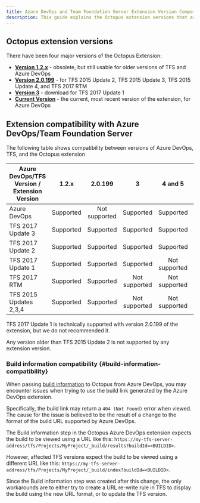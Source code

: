 ```yaml
---
title: Azure DevOps and Team Foundation Server Extension Version Compatibility
description: This guide explains the Octopus extension versions that are compatible with different versions of Azure DevOps and Team Foundation Server
---
```


## Octopus extension versions

There have been four major versions of the Octopus Extension:

- [**Version 1.2.x**](https://s3-eu-west-1.amazonaws.com/octopus-downloads/tfs-2015-extension/octopusdeploy.octopus-deploy-build-release-tasks-1.2.28.vsix) - obsolete, but still usable for older versions of TFS and Azure DevOps
- [**Version 2.0.199**](https://s3-eu-west-1.amazonaws.com/octopus-downloads/tfs-2015-extension/octopusdeploy.octopus-deploy-build-release-tasks-2.0.199.vsix) - for TFS 2015 Update 2, TFS 2015 Update 3, TFS 2015 Update 4, and TFS 2017 RTM
- [**Version 3**](https://octopus-downloads.s3-eu-west-1.amazonaws.com/tfs-2015-extension/octopusdeploy.octopus-deploy-build-release-tasks-3.0.222.vsix) - download for TFS 2017 Update 1
- [**Current Version**](https://marketplace.visualstudio.com/items?itemName=octopusdeploy.octopus-deploy-build-release-tasks) - the current, most recent version of the extension, for Azure DevOps

## Extension compatibility with Azure DevOps/Team Foundation Server

The following table shows compatibility between versions of Azure DevOps, TFS, and the Octopus extension

| Azure DevOps/TFS Version / Extension Version |   1.2.x   |   2.0.199     |     3     |     4 and 5     | 6 |
| -------------------------------------------- |:---------:|:-------------:|:-------------:|:-------------:|:-------------:| 
| Azure DevOps                                 | Supported | Not supported |   Supported   |   Supported   |   Supported   |
| TFS 2017 Update 3                            | Supported |   Supported   |   Supported   |   Supported   | Not supported |
| TFS 2017 Update 2                            | Supported |   Supported   |   Supported   |   Supported   | Not supported |
| TFS 2017 Update 1                            | Supported |   Supported   |   Supported   | Not supported | Not supported |
| TFS 2017 RTM                                 | Supported |   Supported   | Not supported | Not supported | Not supported |
| TFS 2015 Updates 2,3,4                       | Supported |   Supported   | Not supported | Not supported | Not supported |

TFS 2017 Update 1 is technically supported with version 2.0.199 of the extension, but we do not recommended it.

Any version older than TFS 2015 Update 2 is not supported by any extension version.

### Build information compatibility {#build-information-compatibility}

When passing [build information](docs/packaging-applications/build-servers/build-information/index.md) to Octopus from Azure DevOps, you may encounter issues when trying to use the build link generated by the Azure DevOps extension.

Specifically, the build link may return a `404 (Not Found)` error when viewed. The cause for the issue is believed to be the result of a change to the format of the build URL supported by Azure DevOps.

The Build information step in the Octopus Azure DevOps extension expects the build to be viewed using a URL like this: 
`https://my-tfs-server-address/tfs/Projects/MyProject/_build/results?buildId=<BUILDID>`.

However, affected TFS versions expect the build to be viewed using a different URL like this: `https://my-tfs-server-address/tfs/Projects/MyProject/_build/index?buildId=<BUILDID>`.

Since the Build information step was created after this change, the only workarounds are to either try to create a URL re-write rule in TFS to display the build using the new URL format, or to update the TFS version.
